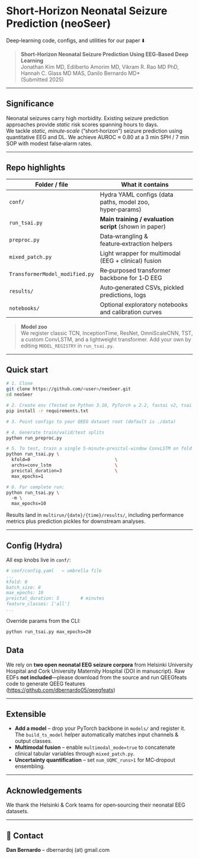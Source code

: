 # Short‑Horizon Neonatal Seizure Prediction (neoSeer)

Deep‑learning code, configs, and utilities for our paper&nbsp;⬇️

> **Short‑Horizon Neonatal Seizure Prediction Using EEG‑Based Deep Learning**  
> Jonathan Kim MD, Edilberto Amorim MD, Vikram R. Rao MD PhD, Hannah C. Glass MD MAS, Danilo Bernardo MD\*  
> (Submitted 2025)

---

## Significance
Neonatal seizures carry high morbidity. Existing seizure prediction approaches provide *static* risk scores spanning hours to days.  
We tackle *static,* *minute‑scale* (“short‑horizon”) seizure prediction using quantitative EEG and DL.
We achieve AUROC ≈ 0.80 at a 3 min SPH / 7 min SOP with modest false‑alarm rates.

---

## Repo highlights

| Folder / file | What it contains |
|---------------|------------------|
| `conf/` | Hydra YAML configs (data paths, model zoo, hyper‑params) |
| `run_tsai.py` | **Main training / evaluation script** (shown in paper) |
| `preproc.py` | Data‑wrangling & feature‑extraction helpers |
| `mixed_patch.py` | Light wrapper for multimodal (EEG + clinical) fusion |
| `TransformerModel_modified.py` | Re‑purposed transformer backbone for 1‑D EEG |
| `results/` | Auto‑generated CSVs, pickled predictions, logs |
| `notebooks/` | Optional exploratory notebooks and calibration curves |

> **Model zoo**  
> We register classic TCN, InceptionTime, ResNet, OmniScaleCNN, TST, a custom ConvLSTM, and a lightweight transformer. Add your own by editing `MODEL_REGISTRY` in `run_tsai.py`.

---

## Quick start

```bash
# 1. Clone
git clone https://github.com/<user>/neoSeer.git
cd neoSeer

# 2. Create env (Tested on Python 3.10, PyTorch ≥ 2.2, fastai v2, tsai v0.4, Hydra 1.2)
pip install -r requirements.txt

# 3. Point configs to your QEEG dataset root (default is ./data)

# 4. Generate train/valid/test splits
python run_preproc.py

# 5. To test, train a single 5‑minute‑preictal-window ConvLSTM on fold 0
python run_tsai.py \
  kfold=0                                \
  archs=conv_lstm                        \
  preictal_duration=3                    \
  max_epochs=1

# 6. For complete run:
python run_tsai.py \         
  -m \
  max_epochs=10

```

Results land in `multirun/{date}/{time}/results/`, including performance metrics plus prediction pickles for downstream analyses.

---

## Config (Hydra)

All exp knobs live in `conf/`:

```yaml
# conf/config.yaml   ← umbrella file
...
kfold: 0
batch_size: 8
max_epochs: 10
preictal_duration: 5        # minutes
feature_classes: ['all']
...
```

Override params from the CLI:

```bash
python run_tsai.py max_epochs=20 
```

## Data

We rely on **two open neonatal EEG seizure corpora** from Helsinki University Hospital and Cork University Maternity Hospital (DOI in manuscript). 
Raw EDFs **not included**—please download from the source and run QEEGfeats code to generate QEEG features (https://github.com/dbernardo05/qeegfeats)

---

## Extensible

* **Add a model** – drop your PyTorch backbone in `models/` and register it. The `build_ts_model` helper automatically matches input channels & output classes.  
* **Multimodal fusion** – enable `multimodal_mode=true` to concatenate clinical tabular variables through `mixed_patch.py`.  
* **Uncertainty quantification** – set `num_UQMC_runs>1` for MC‑dropout ensembling.  

---

## Acknowledgements

We thank the Helsinki & Cork teams for open‑sourcing their neonatal EEG datasets.

---

## 📧 Contact

**Dan Bernardo** – dbernardoj (at) gmail.com
